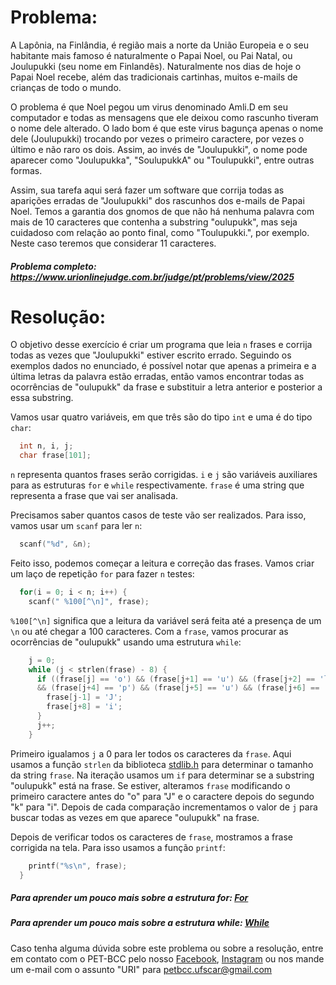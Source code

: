 # Problema:

A Lapônia, na Finlândia, é região mais a norte da União Europeia e o seu habitante mais famoso é naturalmente o Papai Noel, ou Pai Natal, ou Joulupukki (seu nome em Finlandês). Naturalmente nos dias de hoje o Papai Noel recebe, além das tradicionais cartinhas, muitos e-mails de crianças de todo o mundo.

O problema é que Noel pegou um virus denominado Amli.D em seu computador e todas as mensagens que ele deixou como rascunho tiveram o nome dele alterado. O lado bom é que este virus bagunça apenas o nome dele (Joulupukki) trocando por vezes o primeiro caractere, por vezes o último e não raro os dois. Assim, ao invés de "Joulupukki", o nome pode aparecer como "Joulupukka", "SoulupukkA" ou "Toulupukki", entre outras formas.

Assim, sua tarefa aqui será fazer um software que corrija todas as aparições erradas de "Joulupukki" dos rascunhos dos e-mails de Papai Noel. Temos a garantia dos gnomos de que não há nenhuma palavra com mais de 10 caracteres que contenha a substring "oulupukk", mas seja cuidadoso com relação ao ponto final, como "Toulupukki.", por exemplo. Neste caso teremos que considerar 11 caracteres.

##### Problema completo: https://www.urionlinejudge.com.br/judge/pt/problems/view/2025

# Resolução:

O objetivo desse exercício é criar um programa que leia `n` frases e corrija todas as vezes que "Joulupukki" estiver escrito errado. Seguindo os exemplos dados no enunciado, é possível notar que apenas a primeira e a última letras da palavra estão erradas, então vamos encontrar todas as ocorrências de "oulupukk" da frase e substituir a letra anterior e posterior a essa substring.

Vamos usar quatro variáveis, em que três são do tipo `int` e uma é do tipo `char`:
```c
  int n, i, j;
  char frase[101];
```
`n` representa quantos frases serão corrigidas. `i` e `j` são variáveis auxiliares para as estruturas `for` e `while` respectivamente. `frase` é uma string que representa a frase que vai ser analisada.

Precisamos saber quantos casos de teste vão ser realizados. Para isso, vamos usar um `scanf` para ler `n`:
```c
  scanf("%d", &n);
```
Feito isso, podemos começar a leitura e correção das frases. Vamos criar um laço de repetição `for` para fazer `n` testes:
```c
  for(i = 0; i < n; i++) {
    scanf(" %100[^\n]", frase);
```
`%100[^\n]` significa que a leitura da variável será feita até a presença de um `\n` ou até chegar a 100 caracteres. Com a `frase`, vamos procurar as ocorrências de "oulupukk" usando uma estrutura `while`:
```c
    j = 0;
    while (j < strlen(frase) - 8) {
      if ((frase[j] == 'o') && (frase[j+1] == 'u') && (frase[j+2] == 'l') && (frase[j+3] == 'u')
      && (frase[j+4] == 'p') && (frase[j+5] == 'u') && (frase[j+6] == 'k') && (frase[j+7] == 'k')) {
        frase[j-1] = 'J';
        frase[j+8] = 'i';
      }
      j++;
    }
```
Primeiro igualamos `j` a 0 para ler todos os caracteres da `frase`. Aqui usamos a função `strlen` da biblioteca [stdlib.h](http://linguagemc.com.br/a-biblioteca-padrao-da-linguagem-c/) para determinar o tamanho da string `frase`. Na iteração usamos um `if` para determinar se a substring "oulupukk" está na frase. Se estiver, alteramos `frase` modificando o primeiro caractere antes do "o" para "J" e o caractere depois do segundo "k" para "i". Depois de cada comparação incrementamos o valor de `j` para buscar todas as vezes em que aparece "oulupukk" na frase.

Depois de verificar todos os caracteres de `frase`, mostramos a frase corrigida na tela. Para isso usamos a função `printf`:
```c
    printf("%s\n", frase);
  }
```

##### Para aprender um pouco mais sobre a estrutura for: [For](http://linguagemc.com.br/a-estrutura-de-repeticao-for-em-c/)
##### Para aprender um pouco mais sobre a estrutura while: [While](http://linguagemc.com.br/o-comando-while-em-c/)

Caso tenha alguma dúvida sobre este problema ou sobre a resolução, entre em contato com o PET-BCC pelo nosso
[Facebook](https://www.facebook.com/petbcc/),
[Instagram](https://www.instagram.com/petbcc.ufscar/)
ou nos mande um e-mail com o assunto "URI" para  petbcc.ufscar@gmail.com
